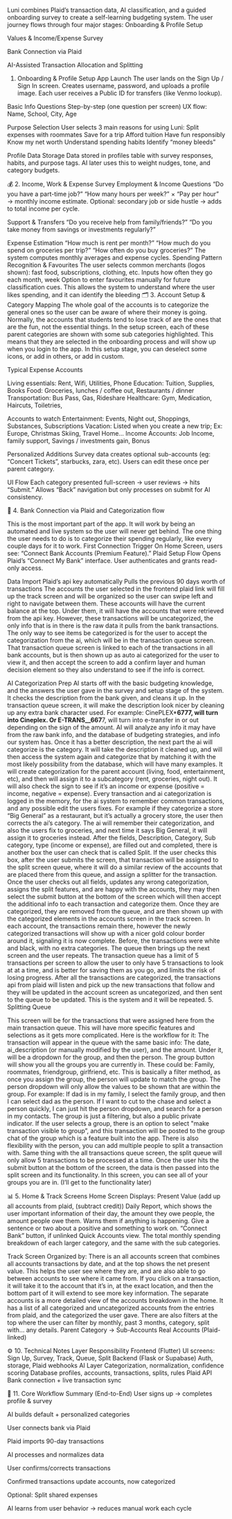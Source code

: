 Luni combines Plaid’s transaction data, AI classification, and a guided onboarding survey to create a self-learning budgeting system. The user journey flows through four major stages:
Onboarding & Profile Setup


Values & Income/Expense Survey


Bank Connection via Plaid


AI-Assisted Transaction Allocation and Splitting


1. Onboarding & Profile Setup
App Launch
The user lands on the Sign Up / Sign In screen.
Creates username, password, and uploads a profile image.
Each user receives a Public ID for transfers (like Venmo lookup).


Basic Info Questions
Step-by-step (one question per screen) UX flow:
Name, School, City, Age


Purpose Selection
User selects 3 main reasons for using Luni:
Split expenses with roommates
Save for a trip
Afford tuition
Have fun responsibly
Know my net worth
Understand spending habits
Identify “money bleeds”


Profile Data Storage
Data stored in profiles table with survey responses, habits, and purpose tags.
AI later uses this to weight nudges, tone, and category budgets.

💰 2. Income, Work & Expense Survey
Employment & Income Questions
“Do you have a part-time job?”
“How many hours per week?” × “Pay per hour” → monthly income estimate.
Optional: secondary job or side hustle → adds to total income per cycle.


Support & Transfers
“Do you receive help from family/friends?”
“Do you take money from savings or investments regularly?”


Expense Estimation
“How much is rent per month?”
“How much do you spend on groceries per trip?”
“How often do you buy groceries?”
The system computes monthly averages and expense cycles.
Spending Pattern Recognition & Favourites
The user selects common merchants (logos shown): fast food, subscriptions, clothing, etc.
Inputs how often they go each month, week
Option to enter favourites manually for future classification cues.
This allows the system to understand where the user likes spending, and it can identify the bleeding
🗂️ 3. Account Setup & Category Mapping
The whole goal of the accounts is to categorize the general ones so the user can be aware of where their money is going. Normally, the accounts that students tend to lose track of are the ones that are the fun, not the essential things. In the setup screen, each of these parent categories are shown with some sub categories highlighted. This means that they are selected in the onboarding process and will show up when you login to the app. In this setup stage, you can deselect some icons, or add in others, or add in custom.

Typical Expense Accounts 


Living essentials: Rent, Wifi, Utilities, Phone
Education: Tuition, Supplies, Books
Food: Groceries, lunches / coffee out, Restaurants / dinner
Transportation: Bus Pass, Gas, Rideshare
Healthcare: Gym, Medication, Haircuts, Toiletries, 

Accounts to watch
Entertainment: Events, Night out, Shoppings, Substances, Subscriptions
Vacation: Listed when you create a new trip; Ex: Europe, Christmas Skiing, Travel Home…
Income Accounts: Job Income, family support, Savings / investments gain, Bonus

Personalized Additions
Survey data creates optional sub-accounts (eg: “Concert Tickets”, starbucks, zara, etc).
Users can edit these once per parent category.


UI Flow
Each category presented full-screen → user reviews → hits “Submit.”
Allows “Back” navigation but only processes on submit for AI consistency.



🏦 4. Bank Connection via Plaid and Categorization flow

This is the most important part of the app. It will work by being an automated and live system so the user will never get behind. The one thing the user needs to do is to categorize their spending regularly, like every couple days for it to work.
First Connection Trigger
On Home Screen, users see: “Connect Bank Accounts (Premium Feature).”
Plaid Setup Flow
Opens Plaid’s “Connect My Bank” interface.
User authenticates and grants read-only access.


Data Import
Plaid’s api key automatically Pulls the previous 90 days worth of transactions
The accounts the user selected in the frontend plaid link will fill up the track screen and will be organized so the user can swipe left and right to navigate between them. These accounts will have the current balance at the top. Under them, it will have the accounts that were retrieved from the api key.
However, these transactions will be uncategorized, the only info that is in there is the raw data it pulls from the bank transactions.
The only way to see items be categorized is for the user to accept the categorization from the ai, which will be in the transaction queue screen. 
That transaction queue screen is linked to each of the transactions in all bank accounts, but is then shown up as auto ai categorized for the user to view it, and then accept the screen to add a confirm layer and human decision element so they also understand to see if the info is correct.


AI Categorization Prep
AI starts off with the basic budgeting knowledge, and the answers the user gave in the survey and setup stage of the system. It checks the description from the bank given, and cleans it up. In the transaction queue screen, it will make the description look nicer by cleaning up any extra bank character used. For example: CinePLEX***6777, will turn into Cineplex. Or E-TRANS__667**7, will turn into e-transfer in or out depending on the sign of the amount. 
AI will analyze any info it may have from the raw bank info, and the database of budgeting strategies, and info our system has. 
Once it has a better description, the next part the ai will categorize is the category. It will take the description it cleaned up, and will then access the system again and categorize that by matching it with the most likely possibility from the database, which will have many examples. 
It will create categorization for the parent account (living, food, entertainment, etc), and then will assign it to a subcategory (rent, groceries, night out). 
It will also check the sign to see if it’s an income or expense (positive = income, negative = expense). 
Every transaction and ai categorization is logged in the memory, for the ai system to remember common transactions, and any possible edit the users fixes. For example if they categorize a store “Big General” as a restaurant, but it’s actually a grocery store, the user then corrects the ai’s category. The ai will remember their categorization, and also the users fix to groceries, and next time it says Big General, it will assign it to groceries instead.
After the fields, Description, Category, Sub category, type (income or expense), are filled out and completed, there is another box the user can check that is called Split. If the user checks this box, after the user submits the screen, that transaction will be assigned to the split screen queue, where it will do a similar review of the accounts that are placed there from this queue, and assign a splitter for the transaction.
Once the user checks out all fields, updates any wrong categorization, assigns the split features, and are happy with the accounts, they may then select the submit button at the bottom of the screen which will then accept the additional info to each transaction and categorize them. Once they are categorized, they are removed from the queue, and are then shown up with the categorized elements in the accounts screen in the track screen. In each account, the transactions remain there, however the newly categorized transactions will show up with a nicer gold colour border around it, signaling it is now complete. Before, the transactions were white and black, with no extra categories.
The queue then brings up the next screen and the user repeats. 
The transaction queue has a limit of 5 transactions per screen to allow the user to only have 5 transactions to look at at a time, and is better for saving them as you go, and limits the risk of losing progress.
After all the transactions are categorized, the transactions api from plaid will listen and pick up the new transactions that follow and they will be updated in the account screen as uncategorized, and then sent to the queue to be updated. This is the system and it will be repeated.
 5. Splitting Queue

This screen will be for the transactions that were assigned here from the main transaction queue. This will have more specific features and selections as it gets more complicated. Here is the workflow for it:
The transaction will appear in the queue with the same basic info: The date, ai_description (or manually modified by the user), and the amount. Under it, will be a dropdown for the group, and then the person. The group button will show you all the groups you are currently in. These could be: Family, roommates, friendgroup, girlfriend, etc. This is basically a filter method, as once you assign the group, the person will update to match the group. The person dropdown will only allow the values to be shown that are within the group. For example: If dad is in my family, I select the family group, and then I can select dad as the person. 
If I want to cut to the chase and select a person quickly, I can just hit the person dropdown, and search for a person in my contacts. The group is just a filtering, but also a public private indicator. If the user selects a group, there is an option to select "make transaction visible to group”, and this transaction will be posted to the group chat of the group which is a feature built into the app.
There is also flexibility with the person, you can add multiple people to split a transaction with.
Same thing with the all transactions queue screen, the split queue will only allow 5 transactions to be processed at a time.
Once the user hits the submit button at the bottom of the screen, the data is then passed into the split screen and its functionality. In this screen, you can see all of your groups you are in. (I’ll get to the functionality later)

📊 5. Home & Track Screens
Home Screen
Displays:
Present Value (add up all accounts from plaid, (subtract credit))
Daily Report, which shows the user important information of their day, the amount they owe people, the amount people owe them. Warns them if anything is happening. Give a sentence or two about a positive and something to work on.
“Connect Bank” button, if unlinked
Quick Accounts view. The total monthly spending breakdown of each larger category, and the same with the sub categories.


Track Screen
Organized by:
There is an all accounts screen that combines all accounts transactions by date, and at the top shows the net present value. This helps the user see where they are, and are also able to go between accounts to see where it came from. If you click on a transaction, it will take it to the account that it’s in, at the exact location, and then the bottom part of it will extend to see more key information.
The separate accounts is a more detailed view of the accounts breakdown in the home. It has a list of all categorized and uncategorized accounts from the entries from plaid, and the categorized the user gave. There are also filters at the top where the user can filter by monthly, past 3 months, category, split with… any details.
Parent Category → Sub-Accounts Real Accounts (Plaid-linked)

⚙️ 10. Technical Notes
Layer
Responsibility
Frontend (Flutter)
UI screens: Sign Up, Survey, Track, Queue, Split
Backend (Flask or Supabase)
Auth, storage, Plaid webhooks
AI Layer
Categorization, normalization, confidence scoring
Database
profiles, accounts, transactions, splits, rules
Plaid API
Bank connection + live transaction sync


🚀 11. Core Workflow Summary (End-to-End)
User signs up → completes profile & survey


AI builds default + personalized categories


User connects bank via Plaid


Plaid imports 90-day transactions


AI processes and normalizes data


User confirms/corrects transactions


Confirmed transactions update accounts, now categorized


Optional: Split shared expenses


AI learns from user behavior → reduces manual work each cycle



